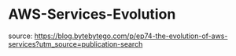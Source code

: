 # AWS-Services-Evolution

source: https://blog.bytebytego.com/p/ep74-the-evolution-of-aws-services?utm_source=publication-search
